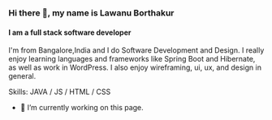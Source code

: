 

<!--
**lawanuborthakur/lawanuborthakur** is a ✨ _special_ ✨ repository because its `README.md` (this file) appears on your GitHub profile.

Here are some ideas to get you started:

- 🔭 I’m currently working on ...
- 🌱 I’m currently learning ...
- 👯 I’m looking to collaborate on ...
- 🤔 I’m looking for help with ...
- 💬 Ask me about ...
- 📫 How to reach me: ...
- 😄 Pronouns: ...
- ⚡ Fun fact: ...
-->
### Hi there 👋, my name is Lawanu Borthakur
#### I am a full stack software developer

I'm from Bangalore,India and I do Software Development and Design. I really enjoy learning languages and frameworks like Spring Boot and Hibernate, as well as work in WordPress. I also enjoy wireframing, ui, ux, and design in general.

Skills: JAVA  / JS / HTML / CSS

- 🔭 I’m currently working on this page. 




